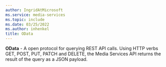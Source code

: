 ```yaml
---
author: IngridAtMicrosoft
ms.service: media-services
ms.topic: include
ms.date: 03/25/2022
ms.author: inhenkel
title: OData
---
```


**OData** - A open protocol for querying REST API calls. Using HTTP verbs GET, POST, PUT, PATCH and DELETE, the Media Services API returns the result of the query as a JSON payload.
